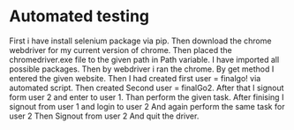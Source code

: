 # Automated testing
 
First i have install selenium package via pip.
Then download the chrome webdriver for my current version of chrome.
Then placed the chromedriver.exe file to the given path in Path variable.
I have imported all possible packages.
Then by webdriver i ran the chrome.
By get method I entered the given website.
Then I had created first user = finalgo! via automated script.
Then created Second user = finalGo2.
After that I signout form user 2 and enter to user 1.
Than perform the given task. 
After finising I signout from user 1 and login to user 2
And again perform the same task for user 2
Then Signout from user 2
And quit the driver.
